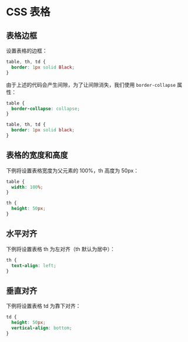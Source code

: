 # CSS 表格

## 表格边框

设置表格的边框：
```css
table, th, td {
  border: 1px solid Black;
}
```

由于上述的代码会产生间隙，为了让间隙消失，我们使用 `border-collapse` 属性：
```css
table {
  border-collapse: collapse;
}

table, th, td {
  border: 1px solid black;
}
```

## 表格的宽度和高度

下例将设置表格宽度为父元素的 100%，th 高度为 50px：
```css
table {
  width: 100%;
}

th {
  height: 50px;
}
```

## 水平对齐

下例将设置表格 th 为左对齐（th 默认为居中）：
```css
th {
  text-align: left;
}
```

## 垂直对齐

下例将设置表格 td 为靠下对齐：
```css
td {
  height: 50px;
  vertical-align: bottom;
}
```